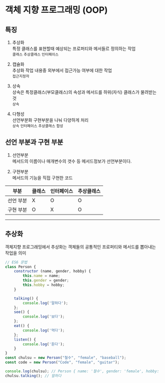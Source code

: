 객체 지향 프로그래밍 (OOP)
===

## 특징

1. 추상화  
특정 클래스를 표현할때 예상되는 프로퍼티와 메서들르 정의하는 작업  
`클래스` `추상클래스` `인터페이스`

2. 캡슐화  
추상화 작업 내용중 외부에서 접근가능 여부에 대한 작업  
`접근지정자`

3. 상속  
상속은 특정클래스(부모클래스)의 속성과 메서드를 하위(자식) 클래스가 물려받는것  
`상속`

4. 다형성  
선언부분화 구현부분을 나눠 다양하게 처리  
`상속` `인터페이스` `추상클래스` `합성`

## 선언 부분과 구현 부분

1. 선언부분  
메서드의 이름이나 매개변수의 갯수 등 메서드정보가 선언부분이다.

2. 구현부분  
메서드의 기능을 직접 구현한 코드

부분 | 클래스 | 인터페이스 | 추상클래스  
--- | --- | --- | ---
선언 부분 | X | O | O
구현 부분 | O | X | O

---

추상화
---

객체지향 프로그래밍에서 추상화는 객체들의 공통적인 프로퍼티와 메서드를 뽑아내는 작업을 의미

```javascript 
// ES6 문법    
class Person {
    constructor (name, gender, hobby) {
        this.name = name;
        this.gender = gender;
        this.hobby = hobby;
    }

    talking() {
        console.log('말하다');
    };
    see() {
        console.log('보다');
    };
    eat() {
        console.log('먹다');
    };
    listen() {
        console.log('듣다');
    }
}
const chulsu = new Person("철수", "female", "baseball");
const code = new Person("Code", "female", "guitar");

console.log(chulsu); // Person { name: '철수', gender: 'female', hobby: 'baseball' }
chulsu.talking(); // 말하다
```